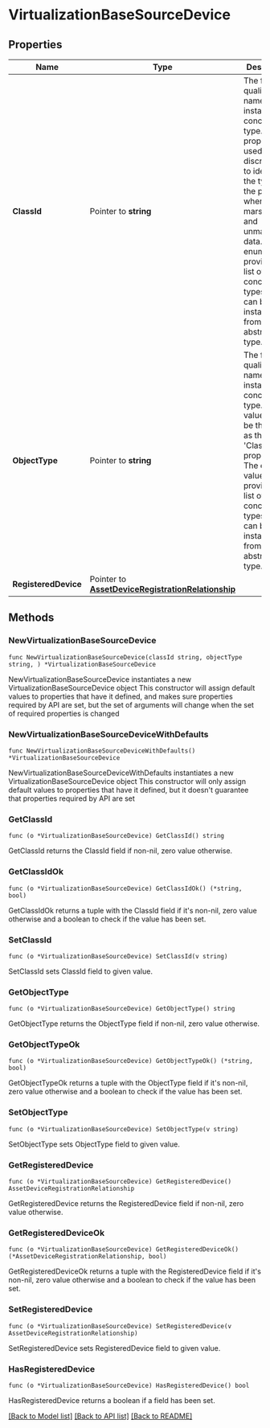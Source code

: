 # VirtualizationBaseSourceDevice

## Properties

Name | Type | Description | Notes
------------ | ------------- | ------------- | -------------
**ClassId** | Pointer to **string** | The fully-qualified name of the instantiated, concrete type. This property is used as a discriminator to identify the type of the payload when marshaling and unmarshaling data. The enum values provides the list of concrete types that can be instantiated from this abstract type. | 
**ObjectType** | Pointer to **string** | The fully-qualified name of the instantiated, concrete type. The value should be the same as the &#39;ClassId&#39; property. The enum values provides the list of concrete types that can be instantiated from this abstract type. | 
**RegisteredDevice** | Pointer to [**AssetDeviceRegistrationRelationship**](asset.DeviceRegistration.Relationship.md) |  | [optional] 

## Methods

### NewVirtualizationBaseSourceDevice

`func NewVirtualizationBaseSourceDevice(classId string, objectType string, ) *VirtualizationBaseSourceDevice`

NewVirtualizationBaseSourceDevice instantiates a new VirtualizationBaseSourceDevice object
This constructor will assign default values to properties that have it defined,
and makes sure properties required by API are set, but the set of arguments
will change when the set of required properties is changed

### NewVirtualizationBaseSourceDeviceWithDefaults

`func NewVirtualizationBaseSourceDeviceWithDefaults() *VirtualizationBaseSourceDevice`

NewVirtualizationBaseSourceDeviceWithDefaults instantiates a new VirtualizationBaseSourceDevice object
This constructor will only assign default values to properties that have it defined,
but it doesn't guarantee that properties required by API are set

### GetClassId

`func (o *VirtualizationBaseSourceDevice) GetClassId() string`

GetClassId returns the ClassId field if non-nil, zero value otherwise.

### GetClassIdOk

`func (o *VirtualizationBaseSourceDevice) GetClassIdOk() (*string, bool)`

GetClassIdOk returns a tuple with the ClassId field if it's non-nil, zero value otherwise
and a boolean to check if the value has been set.

### SetClassId

`func (o *VirtualizationBaseSourceDevice) SetClassId(v string)`

SetClassId sets ClassId field to given value.


### GetObjectType

`func (o *VirtualizationBaseSourceDevice) GetObjectType() string`

GetObjectType returns the ObjectType field if non-nil, zero value otherwise.

### GetObjectTypeOk

`func (o *VirtualizationBaseSourceDevice) GetObjectTypeOk() (*string, bool)`

GetObjectTypeOk returns a tuple with the ObjectType field if it's non-nil, zero value otherwise
and a boolean to check if the value has been set.

### SetObjectType

`func (o *VirtualizationBaseSourceDevice) SetObjectType(v string)`

SetObjectType sets ObjectType field to given value.


### GetRegisteredDevice

`func (o *VirtualizationBaseSourceDevice) GetRegisteredDevice() AssetDeviceRegistrationRelationship`

GetRegisteredDevice returns the RegisteredDevice field if non-nil, zero value otherwise.

### GetRegisteredDeviceOk

`func (o *VirtualizationBaseSourceDevice) GetRegisteredDeviceOk() (*AssetDeviceRegistrationRelationship, bool)`

GetRegisteredDeviceOk returns a tuple with the RegisteredDevice field if it's non-nil, zero value otherwise
and a boolean to check if the value has been set.

### SetRegisteredDevice

`func (o *VirtualizationBaseSourceDevice) SetRegisteredDevice(v AssetDeviceRegistrationRelationship)`

SetRegisteredDevice sets RegisteredDevice field to given value.

### HasRegisteredDevice

`func (o *VirtualizationBaseSourceDevice) HasRegisteredDevice() bool`

HasRegisteredDevice returns a boolean if a field has been set.


[[Back to Model list]](../README.md#documentation-for-models) [[Back to API list]](../README.md#documentation-for-api-endpoints) [[Back to README]](../README.md)


